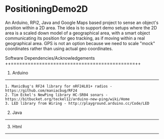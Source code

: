 # PositioningDemo2D
An Arduino, RPi2, Java and Google Maps based project to sense an object's position within a 2D area. The idea is to support demo setups where the 2D area is a scaled down model of a geographical area, with a smart object communicating its position for geo tracking, as if moving within a real geographical area. GPS is not an option because we need to scale "mock" coordinates rather than using actual geo coordinates. 

  Software Dependencies/Acknowledgements
++============================================++

  1. Arduino
  *********************************************
    1. ManicBug's RF24 library for nRF24L01+ radios - https://github.com/maniacbug/RF24
    2. Tim Eckel's NewPing library HC-SR04 sonars - https://bitbucket.org/teckel12/arduino-new-ping/wiki/Home
    3. LED library from Wiring - http://playground.arduino.cc/Code/LED
  
  2. Java
  *********************************************


  3. Html
  *********************************************
